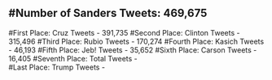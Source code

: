 #Number of Sanders Tweets: 469,675
---
#First Place: Cruz Tweets - 391,735
#Second Place: Clinton Tweets - 315,496
#Third Place: Rubio Tweets - 170,274
#Fourth Place: Kasich Tweets - 46,193
#Fifth Place: Jeb! Tweets - 35,652
#Sixth Place: Carson Tweets - 16,405
#Seventh Place: Total Tweets -  
#Last Place: Trump Tweets - 
